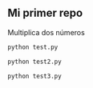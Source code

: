 ## Mi primer repo

Multiplica dos números
```bash
python test.py
```
```bash
python test2.py
```
```bash
python test3.py
```